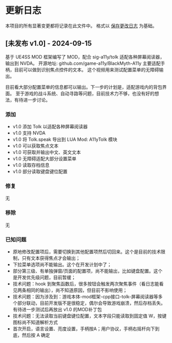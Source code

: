 # 更新日志

本项目的所有显著变更都将记录在此文件中。
格式以 [保存更改日志](https://keepachangelog.com/zh-CN/1.1.0/) 为基础。

## [未发布 v1.0] - 2024-09-15

基于 UE4SS MOD 框架编写了 MOD，配合 sig-a11y/tolk 适配各种屏幕阅读器，输出到 NVDA。
开源地址: github.com/game-a11y/BlackMyth-A11y
主要适配手柄，目前可以做到识别焦点控件的文本。
这个视频用来测试配置菜单的无障碍输出。

目前看大部分配置菜单的信息都可以输出。下一步的计划是，适配游戏内的背包界面。
至于游戏的战斗系统、自动寻路等问题，目前技术力不够，也没有好的想法，有待进一步讨论。

### 添加

- v1.0 添加 Tolk 以适配各种屏幕阅读器
- v1.0 支持 NVDA
- v1.0 将 Tolk.speak 导出到 LUA Mod: A11yTolk 模块
- v1.0 可以获取焦点文本
- v1.0 可获取并输出中文、英文文本
- v1.0 无障碍适配大部分设置菜单
- v1.0 读取存档信息
- v1.0 部分读取键盘键位配置

### 修复

无

### 移除

无

### 已知问题

- 原地修改配置项后，需要切换到其他配置项然后切回来。这个是目前的技术限制，只有文本获得焦点才会输出；
- 下拉菜单选项尚不能输出。这个在开发计划中了；
- 部分第三级、有单独弹窗/页面的配置项，尚不能输出，比如键盘配置。这个是开发优先级问题，目前暂缓；
- 技术问题：hook 到聚焦函数后，很多按钮会触发两次聚焦事件（看日志能看见两条相同的输出），尚不知道原因，但目前不影响使用；
- 技术问题：因为涉及到：游戏本体-mod框架-cpp接口-tolk-屏幕阅读器等多个部分联动，目前开发版不是很稳定，偶尔会导致游戏崩溃，然后存档丢失。有待进一步测试后再放出 v1.0 的MOD补丁包
- 技术问题：无法读取当前键盘键位配置，文本字段只能读取到固定值 W，按键图标尚不知道解析方式
- 首次开启，语言设置、亮度设置，手柄按A；用户协议，手柄右摇杆向下到底，然后按 A 确定
